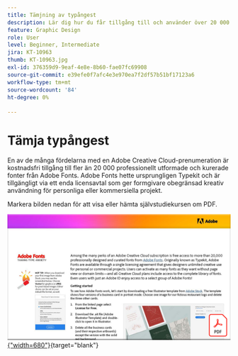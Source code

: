 ```yaml
---
title: Tämjning av typångest
description: Lär dig hur du får tillgång till och använder över 20 000 professionellt utformade fonter i Creative Cloud
feature: Graphic Design
role: User
level: Beginner, Intermediate
jira: KT-10963
thumb: KT-10963.jpg
exl-id: 376359d9-9eaf-4e8e-8b60-fae07fc69908
source-git-commit: e39efe0f7afc4e3e970ea7f2df57b51bf17123a6
workflow-type: tm+mt
source-wordcount: '84'
ht-degree: 0%

---
```


# Tämja typångest

En av de många fördelarna med en Adobe Creative Cloud-prenumeration är kostnadsfri tillgång till fler än 20 000 professionellt utformade och kurerade fonter från Adobe Fonts. Adobe Fonts hette ursprungligen Typekit och är tillgängligt via ett enda licensavtal som ger formgivare obegränsad kreativ användning för personliga eller kommersiella projekt.

Markera bilden nedan för att visa eller hämta självstudiekursen om PDF.

[![Bild på första sidan av självstudiekursen](assets/TamingTypeAnxiety.png){&quot;width=680&quot;}](assets/Adobe-Fonts-Taming-Font-Anxiety.pdf){target="blank"}

